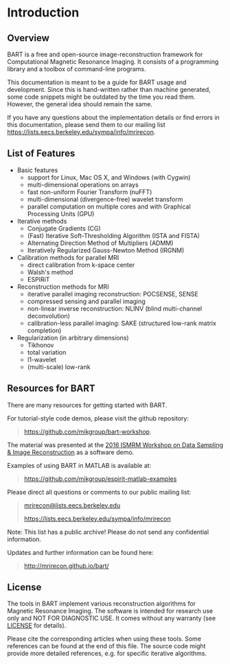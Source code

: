 # Introduction

## Overview

BART is a free and open-source image-reconstruction framework for
Computational Magnetic Resonance Imaging. It consists of a programming
library and a toolbox of command-line programs.

This documentation is meant to be a guide for BART usage and
development. Since this is hand-written rather than machine generated,
some code snippets might be outdated by the time you read them. However,
the general idea should remain the same.

If you have any questions about the implementation details or find
errors in this documentation, please send them to our mailing list
<https://lists.eecs.berkeley.edu/sympa/info/mrirecon>.

## List of Features

-   Basic features
    -   support for Linux, Mac OS X, and Windows (with Cygwin)
    -   multi-dimensional operations on arrays
    -   fast non-uniform Fourier Transform (nuFFT)
    -   multi-dimensional (divergence-free) wavelet transform
    -   parallel computation on multiple cores and with Graphical
        Processing Units (GPU)
-   Iterative methods
    -   Conjugate Gradients (CG)
    -   (Fast) Iterative Soft-Thresholding Algorithm (ISTA and FISTA)
    -   Alternating Direction Method of Multipliers (ADMM)
    -   Iteratively Regularized Gauss-Newton Method (IRGNM)
-   Calibration methods for parallel MRI
    -   direct calibration from k-space center
    -   Walsh\'s method
    -   ESPIRiT
-   Reconstruction methods for MRI
    -   iterative parallel imaging reconstruction: POCSENSE, SENSE
    -   compressed sensing and parallel imaging
    -   non-linear inverse reconstruction: NLINV (blind multi-channel
        deconvolution)
    -   calibration-less parallel imaging: SAKE (structured low-rank
        matrix completion)
-   Regularization (in arbitrary dimensions)
    -   Tikhonov
    -   total variation
    -   l1-wavelet
    -   (multi-scale) low-rank

## Resources for BART

There are many resources for getting started with BART.

For tutorial-style code demos, please visit the github repository:

> <https://github.com/mikgroup/bart-workshop>.

The material was presented at the [2016 ISMRM Workshop on Data Sampling
& Image Reconstruction](http://www.ismrm.org/workshops/Data16/) as a
software demo.

Examples of using BART in MATLAB is available at:

> <https://github.com/mikgroup/espirit-matlab-examples>

Please direct all questions or comments to our public mailing list:

> <mrirecon@lists.eecs.berkeley.edu>
>
> <https://lists.eecs.berkeley.edu/sympa/info/mrirecon>

Note: This list has a public archive! Please do not send any
confidential information.

Updates and further information can be found here:

> <http://mrirecon.github.io/bart/>

## License

The tools in BART implement various reconstruction algorithms for
Magnetic Resonance Imaging. The software is intended for research use
only and NOT FOR DIAGNOSTIC USE. It comes without any warranty (see
[LICENSE](https://github.com/mrirecon/bart/blob/master/LICENSE) for
details).

Please cite the corresponding articles when using these tools. Some
references can be found at the end of this file. The source code might
provide more detailed references, e.g. for specific iterative
algorithms.

